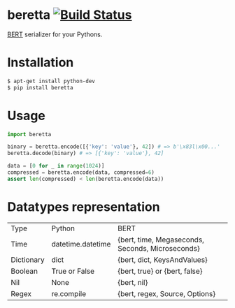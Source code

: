 beretta [![Build Status](https://travis-ci.org/dveselov/beretta.png?branch=master)](https://travis-ci.org/dveselov/beretta)
=======

[BERT](http://bert-rpc.org/) serializer for your Pythons.

# Installation

```bash
$ apt-get install python-dev
$ pip install beretta
```

# Usage

```python
import beretta

binary = beretta.encode([{'key': 'value'}, 42]) # => b'\x83l\x00...'
beretta.decode(binary) # => [{'key': 'value'}, 42]

data = [0 for _ in range(1024)]
compressed = beretta.encode(data, compressed=6)
assert len(compressed) < len(beretta.encode(data))
```

# Datatypes representation

<table>
    <tr>
        <td>Type</td>
        <td>Python</td>
        <td>BERT</td>
    </tr>
    <tr>
        <td>Time</td>
        <td>datetime.datetime</td>
        <td>{bert, time, Megaseconds, Seconds, Microseconds}</td>
    </tr>
    <tr>
        <td>Dictionary</td>
        <td>dict</td>
        <td>{bert, dict, KeysAndValues}</td>
    </tr>
    <tr>
        <td>Boolean</td>
        <td>True or False</td>
        <td>{bert, true} or {bert, false}</td>
    </tr>
    <tr>
        <td>Nil</td>
        <td>None</td>
        <td>{bert, nil}</td>
    </tr>
    <tr>
        <td>Regex</td>
        <td>re.compile</td>
        <td>{bert, regex, Source, Options}</td>
    </tr>
</table>
